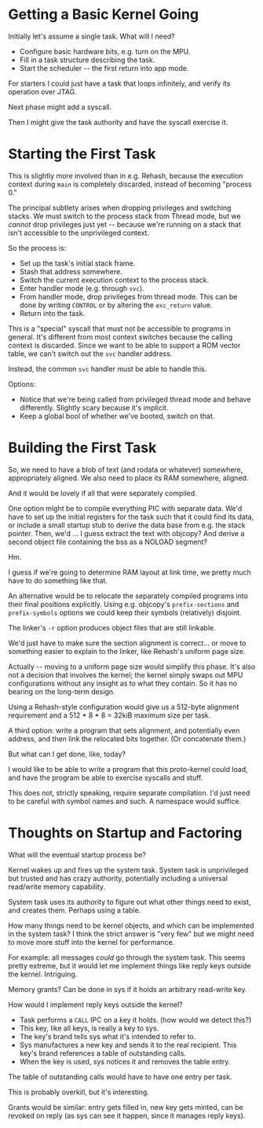 Getting a Basic Kernel Going
============================

Initially let's assume a single task.  What will I need?

- Configure basic hardware bits, e.g. turn on the MPU.
- Fill in a task structure describing the task.
- Start the scheduler -- the first return into app mode.

For starters I could just have a task that loops infinitely, and verify its
operation over JTAG.

Next phase might add a syscall.

Then I might give the task authority and have the syscall exercise it.


Starting the First Task
=======================

This is slightly more involved than in e.g. Rehash, because the execution
context during `main` is completely discarded, instead of becoming "process 0."

The principal subtlety arises when dropping privileges and switching stacks.
We must switch to the process stack from Thread mode, but we *cannot* drop
privileges just yet -- because we're running on a stack that isn't accessible
to the unprivileged context.

So the process is:
- Set up the task's initial stack frame.
- Stash that address somewhere.
- Switch the current execution context to the process stack.
- Enter handler mode (e.g. through `svc`).
- From handler mode, drop privileges from thread mode.  This can be done by
  writing `CONTROL` or by altering the `exc_return` value.
- Return into the task.

This is a "special" syscall that must not be accessible to programs in general.
It's different from most context switches because the calling context is
discarded.  Since we want to be able to support a ROM vector table, we can't
switch out the `svc` handler address.

Instead, the common `svc` handler must be able to handle this.

Options:
- Notice that we're being called from privileged thread mode and behave
  differently.  Slightly scary because it's implicit.
- Keep a global bool of whether we've booted, switch on that.


Building the First Task
=======================

So, we need to have a blob of text (and rodata or whatever) somewhere,
appropriately aligned.  We also need to place its RAM somewhere, aligned.

And it would be lovely if all that were separately compiled.

One option might be to compile everything PIC with separate data.  We'd have
to set up the initial registers for the task such that it could find its data,
or include a small startup stub to derive the data base from e.g. the stack
pointer.  Then, we'd ... I guess extract the text with objcopy?  And derive
a second object file containing the bss as a NOLOAD segment?

Hm.

I guess if we're going to determine RAM layout at link time, we pretty much
have to do something like that.

An alternative would be to relocate the separately compiled programs into their
final positions explicitly.  Using e.g. objcopy's `prefix-sections` and
`prefix-symbols` options we could keep their symbols (relatively) disjoint.

The linker's `-r` option produces object files that are still linkable.

We'd just have to make sure the section alignment is correct... or move to
something easier to explain to the linker, like Rehash's uniform page size.

Actually -- moving to a uniform page size would simplify this phase.  It's also
not a decision that involves the kernel; the kernel simply swaps out MPU
configurations without any insight as to what they contain.  So it has no
bearing on the long-term design.

Using a Rehash-style configuration would give us a 512-byte alignment
requirement and a 512 * 8 * 8 = 32kiB maximum size per task.

A third option: write a program that sets alignment, and potentially even
address, and then link the relocated bits together.  (Or concatenate them.)


But what can I get done, like, today?

I would like to be able to write a program that this proto-kernel could load,
and have the program be able to exercise syscalls and stuff.

This does not, strictly speaking, require separate compilation.  I'd just need
to be careful with symbol names and such.  A namespace would suffice.


Thoughts on Startup and Factoring
=================================

What will the eventual startup process be?

Kernel wakes up and fires up the system task.  System task is unprivileged but
trusted and has crazy authority, potentially including a universal read/write
memory capability.

System task uses its authority to figure out what other things need to exist,
and creates them.  Perhaps using a table.

How many things need to be kernel objects, and which can be implemented in the
system task?  I think the strict answer is "very few" but we might need to move
more stuff into the kernel for performance.

For example: all messages *could* go through the system task.  This seems pretty
extreme, but it would let me implement things like reply keys outside the
kernel.  Intriguing.

Memory grants?  Can be done in sys if it holds an arbitrary read-write key.


How would I implement reply keys outside the kernel?

- Task performs a `CALL` IPC on a key it holds.  (how would we detect this?)
- This key, like all keys, is really a key to sys.
- The key's brand tells sys what it's intended to refer to.
- Sys manufactures a new key and sends it to the real recipient.  This key's
  brand references a table of outstanding calls.
- When the key is used, sys notices it and removes the table entry.

The table of outstanding calls would have to have one entry per task.

This is probably overkill, but it's interesting.


Grants would be similar: entry gets filled in, new key gets minted, can be
revoked on reply (as sys can see it happen, since it manages reply keys).



